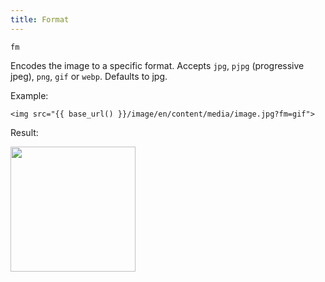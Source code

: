 ```yaml
---
title: Format
---
```


`fm`

Encodes the image to a specific format. Accepts `jpg`, `pjpg` (progressive jpeg), `png`, `gif` or `webp`. Defaults to jpg.

Example:

```twig
<img src="{{ base_url() }}/image/en/content/media/image.jpg?fm=gif">
```

Result:

<img width="200" src="[base_url]/image/en/content/media/image.jpg?q=70&w=200&dpr=2&fm=gif">
